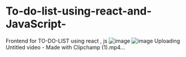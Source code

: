 # To-do-list-using-react-and-JavaScript-
Frontend for TO-DO-LIST using react , js
![image](https://github.com/Swan2605/To-do-list-using-react-and-JavaScript-/assets/126018065/f11d8c08-e008-47de-b545-58a40fcc1281)
![image](https://github.com/Swan2605/To-do-list-using-react-and-JavaScript-/assets/126018065/ef5465e7-8ec6-4f27-a486-796ff781ca06)
Uploading Untitled video - Made with Clipchamp (1).mp4…

